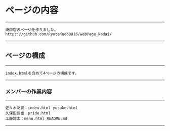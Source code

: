 # ページの内容
***
    焼肉店のページを作りました。
    https://github.com/RyotaKudo0816/webPage_kadai/
***

## ページの構成
***
    index.htmlを含めて4ページの構成です。
***

### メンバーの作業内容
***
    佐々木友翼：index.html yusuke.html
    久保田辰也：pride.html
    工藤諒太：menu.html README.md
***